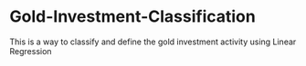 # Gold-Investment-Classification
This is a way to classify and define the gold investment activity using Linear Regression
